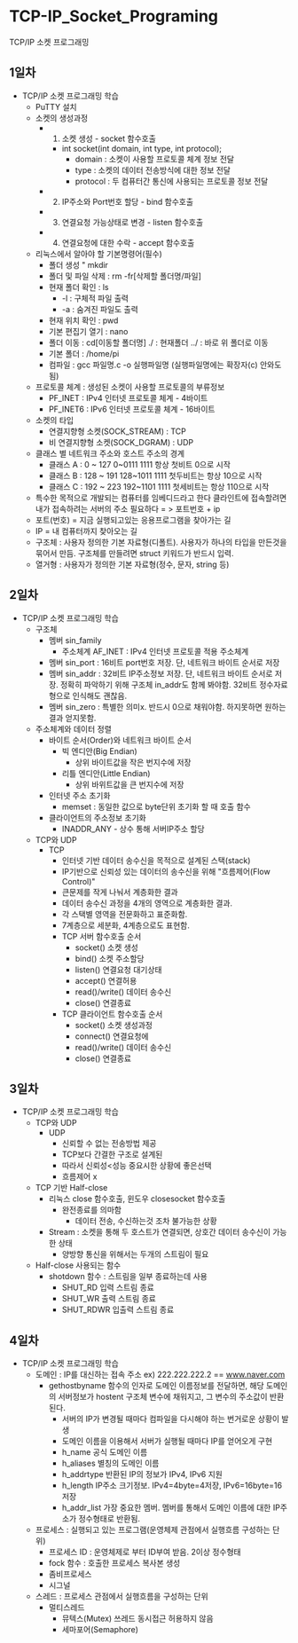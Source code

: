 # TCP-IP_Socket_Programing
TCP/IP 소켓 프로그래밍

## 1일차
- TCP/IP 소켓 프로그래밍 학습
	- PuTTY 설치
	- 소켓의 생성과정
		- 1. 소켓 생성 - socket 함수호출
			- int socket(int domain, int type, int protocol);
				- domain : 소켓이 사용할 프로토콜 체계 정보 전달
				- type : 소켓의 데이터 전송방식에 대한 정보 전달
				- protocol : 두 컴퓨터간 통신에 사용되는 프로토콜 정보 전달
		- 2. IP주소와 Port번호 할당 - bind 함수호출
		- 3. 연결요청 가능상태로 변경 - listen 함수호출
		- 4. 연결요청에 대한 수락 - accept 함수호출
	- 리눅스에서 알아야 할 기본명령어(필수)
		- 폴더 생성 " mkdir
		- 폴더 및 파일 삭제 : rm -fr[삭제할 폴더명/파일]
		- 현재 폴더 확인 : ls
			- -l : 구체적 파일 출력 
			- -a : 숨겨진 파일도 출력
		- 현재 위치 확인 : pwd
		- 기본 편집기 열기 : nano
		- 폴더 이동 : cd[이동할 폴더명]
					  ./ : 현재폴더 ../ : 바로 위 폴더로 이동
		- 기본 폴더 : /home/pi
		- 컴파일 : gcc 파일명.c -o 실행파일명  (실행파일명에는 확장자(c) 안와도됨)
	- 프로토콜 체계 : 생성된 소켓이 사용할 프로토콜의 부류정보
		- PF_INET : IPv4 인터넷 프로토콜 체계 - 4바이트
		- PF_INET6 : IPv6 인터넷 프로토콜 체계 - 16바이트
	- 소켓의 타입
		- 연결지향형 소켓(SOCK_STREAM) : TCP
		- 비 연결지향형 소켓(SOCK_DGRAM) : UDP
	- 클래스 별 네트워크 주소와 호스트 주소의 경계
		- 클래스 A : 0 ~ 127   0~0111 1111   항상 첫비트 0으로 시작 
		- 클래스 B : 128 ~ 191 128~1011 1111 첫두비트는 항상 10으로 시작
		- 클래스 C : 192 ~ 223 192~1101 1111 첫세비트는 항상 110으로 시작
	- 특수한 목적으로 개발되는 컴퓨터를 임베디드라고 한다
	  클라인트에 접속할려면 내가 접속하려는 서버의 주소 필요하다 = > 포트번호 + ip
	- 포트(번호) = 지금 실행되고있는 응용프로그램을      찾아가는 길
	- IP = 내 컴퓨터까지 찾아오는 길
	- 구조체 : 사용자 정의한 기본 자료형(디폴트). 사용자가 하나의 타입을 만든것을 묶어서 만듬.
	구조체를 만들려면 struct 키워드가 반드시 입력.
	- 열거형 : 사용자가 정의한 기본 자료형(정수, 문자, string 등)

## 2일차
- TCP/IP 소켓 프로그래밍 학습
	- 구조체 
		- 멤버 sin_family
			- 주소체계 AF_INET : IPv4 인터넷 프로토콜 적용 주소체계
		- 멤버 sin_port : 16비트 port번호 저장. 단, 네트워크 바이트 순서로 저장
		- 멤버 sin_addr : 32비트 IP주소정보 저장. 단, 네트워크 바이트 순서로 저장. 정확히 파악하기 위해 구조체 in_addr도 함께 봐야함. 32비트 정수자료형으로 인식해도 괜찮음.
		- 멤버 sin_zero : 특별한 의미x. 반드시 0으로 채워야함. 하지못하면 원하는 결과 얻지못함.
	- 주소체계와 데이터 정렬
		- 바이트 순서(Order)와 네트워크 바이트 순서
			- 빅 엔디안(Big Endian)
				- 상위 바이트값을 작은 번지수에 저장
			- 리틀 엔디안(Little Endian)
				- 상위 바위트값을 큰 번지수에 저장
		- 인터넷 주소 초기화
			- memset : 동일한 값으로 byte단위 초기화 할 때 호출 함수
		- 클라이언트의 주소정보 초기화
			- INADDR_ANY - 상수 통해 서버IP주소 할당
	- TCP와 UDP
		- TCP
			- 인터넷 기반 데이터 송수신을 목적으로 설계된 스택(stack)
			- IP기반으로 신뢰성 있는 데이터의 송수신을 위해 "흐름제어(Flow Control)"
			- 큰문제를 작게 나눠서 계층화한 결과
			- 데이터 송수신 과정을 4개의 영역으로 계층화한 결과.
			- 각 스택별 영역을 전문화하고 표준화함.
			- 7계층으로 세분화, 4계층으로도 표현함.
			- TCP 서버 함수호출 순서
				- socket() 소켓 생성
				- bind() 소켓 주소할당
				- listen() 연결요청 대기상태
				- accept() 연결허용
				- read()/write() 데이터 송수신
				- close() 연결종료
			- TCP 클라이언트 함수호출 순서
				- socket() 소켓 생성과정
				- connect() 연결요청에
				- read()/write() 데이터 송수신
				- close() 연결종료

## 3일차
- TCP/IP 소켓 프로그래밍 학습
	- TCP와 UDP
		- UDP
			- 신뢰할 수 없는 전송방법 제공
			- TCP보다 간결한 구조로 설계된
			- 따라서 신뢰성<성능 중요시한 상황에 좋은선택
			- 흐름제어 x
	- TCP 기반 Half-close
		- 리눅스 close 함수호출, 윈도우 closesocket 함수호출
			- 완전종료를 의마함
				- 데이터 전송, 수신하는것 조차 불가능한 상황
		- Stream : 소켓을 통해 두 호스트가 연결되면, 상호간 데이터 송수신이 가능한 상태
			- 양방향 통신을 위해서는 두개의 스트림이 필요
	- Half-close 사용되는 함수
		- shotdown 함수 : 스트림을 일부 종료하는데 사용
			- SHUT_RD   입력 스트림 종료
			- SHUT_WR   출력 스트림 종료
			- SHUT_RDWR 입출력 스트림 종료

## 4일차
- TCP/IP 소켓 프로그래밍 학습
	- 도메인 : IP를 대신하는 접속 주소
		ex) 222.222.222.2 == www.naver.com
		- gethostbyname 함수의 인자로 도메인 이름정보를 전달하면, 해당 도메인의 서버정보가 hostent 구조체 변수에 채워지고, 그 변수의 주소값이 반환된다.
			- 서버의 IP가 변경될 때마다 컴파일을 다시해야 하는 번거로운 상황이 발생
			- 도메인 이름을 이용해서 서버가 실행될 때마다 IP를 얻어오게 구현
			- h_name 공식 도메인 이름
			- h_aliases 별칭의 도메인 이름
			- h_addrtype 반환된 IP의 정보가 IPv4, IPv6 지원
			- h_length IP주소 크기정보. IPv4=4byte=4저장, IPv6=16byte=16저장
			- h_addr_list 가장 중요한 멤버. 멤버를 통해서 도메인 이름에 대한 IP주소가 정수형태로 반환됨.
	- 프로세스 : 실행되고 있는 프로그램(운영체제 관점에서 실행흐름 구성하는 단위)
		- 프로세스 ID : 운영체제로 부터 ID부여 받음. 2이상 정수형태
		- fock 함수 : 호출한 프로세스 복사본 생성
		- 좀비프로세스
		- 시그널
	- 스레드 : 프로세스 관점에서 실행흐름을 구성하는 단위
		- 멀티스레드
			- 뮤텍스(Mutex) 쓰레드 동시접근 허용하지 않음
			- 세마포어(Semaphore)